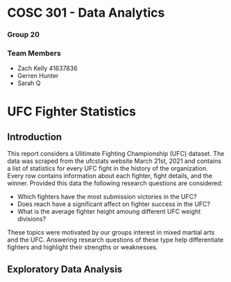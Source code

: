 # COSC 301 - Data Analytics
### Group 20
### Team Members
- Zach Kelly 41637836
- Gerren Hunter
- Sarah Q
# UFC Fighter Statistics

## Introduction

This report considers a Ulitimate Fighting Championship (UFC) dataset. The data was scraped from the ufcstats website March 21st, 2021 and contains a list of statistics for every UFC fight in the history of the organization. Every row contains information about each fighter, fight details, and the winner. Provided this data the following research questions are considered:

- Which fighters have the most submission victories in the UFC?
- Does reach have a significant affect on fighter success in the UFC?
- What is the average fighter height amoung different UFC weight divisions?

These topics were motivated by our groups interest in mixed martial arts and the UFC. Answering research questions of these type help differentiate fighters and highlight their strengths or weaknesses.

## Exploratory Data Analysis

